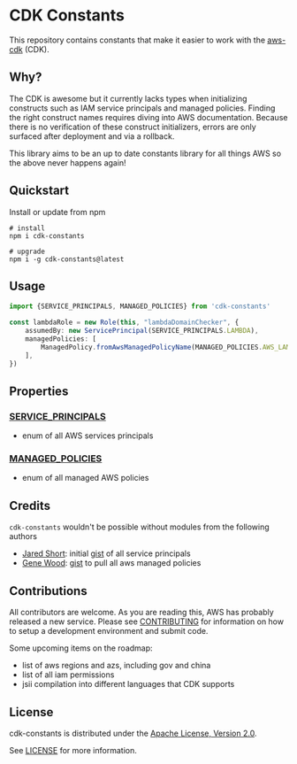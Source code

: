 # CDK Constants

This repository contains constants that make it easier to work with the [aws-cdk](https://github.com/aws/aws-cdk) (CDK).

## Why?

The CDK is awesome but it currently lacks types when initializing constructs such as IAM service principals and managed policies. Finding the right construct names requires diving into AWS documentation. Because there is no verification of these construct initializers, errors are only surfaced after deployment and via a rollback.

This library aims to be an up to date constants library for all things AWS so the above never happens again!

## Quickstart

Install or update from npm
```
# install
npm i cdk-constants

# upgrade
npm i -g cdk-constants@latest
```

## Usage

```typescript
import {SERVICE_PRINCIPALS, MANAGED_POLICIES} from 'cdk-constants'

const lambdaRole = new Role(this, "lambdaDomainChecker", {
    assumedBy: new ServicePrincipal(SERVICE_PRINCIPALS.LAMBDA),
    managedPolicies: [
        ManagedPolicy.fromAwsManagedPolicyName(MANAGED_POLICIES.AWS_LAMBDA_BASIC_EXECUTION_ROLE)
    ],
})

```

## Properties

### [SERVICE_PRINCIPALS](./src/principals.ts)
- enum of all AWS services principals

### [MANAGED_POLICIES](./src/policies.ts)
- enum of all managed AWS policies

## Credits

`cdk-constants` wouldn't be possible without modules from the following authors

- [Jared Short](https://gist.github.com/shortjared): initial [gist](https://gist.github.com/shortjared/4c1e3fe52bdfa47522cfe5b41e5d6f22) of all service principals
- [Gene Wood](https://gist.github.com/gene1wood): [gist](https://gist.github.com/gene1wood/55b358748be3c314f956) to pull all aws managed policies

## Contributions

All contributors are welcome. As you are reading this, AWS has probably released a new service. Please see [CONTRIBUTING](CONTRIBUTING.md) for information on how to setup a development environment and submit code.

Some upcoming items on the roadmap:
- list of aws regions and azs, including gov and china
- list of all iam permissions
- jsii compilation into different languages that CDK supports

## License

cdk-constants is distributed under the [Apache License, Version 2.0](https://www.apache.org/licenses/LICENSE-2.0).

See [LICENSE](./LICENSE) for more information.
